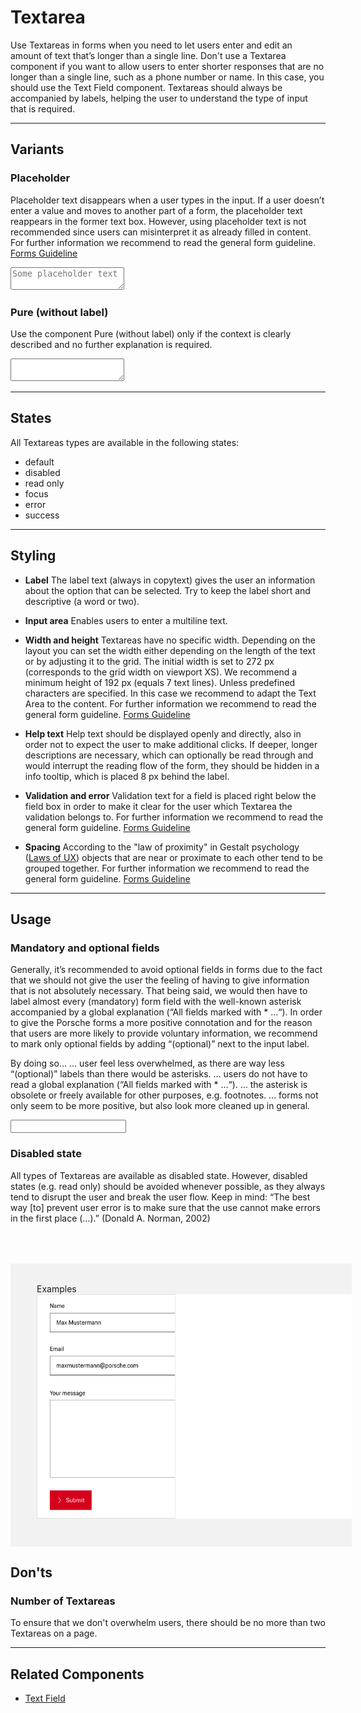 # Textarea

Use Textareas in forms when you need to let users enter and edit an amount of text that’s longer than a single line. Don't use a Textarea component if you want to allow users to enter shorter responses that are no longer than a single line, such as a phone number or name. In this case, you should use the Text Field component. Textareas should always be accompanied by labels, helping the user to understand the type of input that is required.

---

## Variants

### Placeholder

Placeholder text disappears when a user types in the input. If a user doesn’t enter a value and moves to another part of a form, the placeholder text reappears in the former text box. However, using placeholder text is not recommended since users can misinterpret it as already filled in content. For further information we recommend to read the general form guideline. [Forms Guideline](#/patterns/forms)

<p-textarea-wrapper label="Some label"><textarea name="some-name" placeholder="Some placeholder text"></textarea></p-textarea-wrapper>

### Pure (without label)

Use the component Pure (without label) only if the context is clearly described and no further explanation is required.

<p-textarea-wrapper label="Some label" hide-label="true"><textarea name="some-name"></textarea></p-textarea-wrapper>

---

## States

All Textareas types are available in the following states:

* default
* disabled
* read only
* focus
* error
* success

---

## Styling

- **Label**
The label text (always in copytext) gives the user an information about the option that can be selected. Try to keep the label short and descriptive (a word or two).

- **Input area**
Enables users to enter a multiline text.

- **Width and height**
Textareas have no specific width. Depending on the layout you can set the width either depending on the length of the text or by adjusting it to the grid. The initial width is set to 272 px (corresponds to the grid width on viewport XS). We recommend a minimum height of 192 px (equals 7 text lines). Unless predefined characters are specified. In this case we recommend to adapt the Text Area to the content. For further information we recommend to read the general form guideline. [Forms Guideline](#/patterns/forms)

- **Help text**
Help text should be displayed openly and directly, also in order not to expect the user to make additional clicks. If deeper, longer descriptions are necessary, which can optionally be read through and would interrupt the reading flow of the form, they should be hidden in a info tooltip, which is placed 8 px behind the label.

- **Validation and error**
Validation text for a field is placed right below the field box in order to make it clear for the user which Textarea the validation belongs to.
For further information we recommend to read the general form guideline. [Forms Guideline](#/patterns/forms)

- **Spacing**
According to the "law of proximity" in Gestalt psychology ([Laws of UX](https://lawsofux.com/law-of-proximity)) objects that are near or proximate to each other tend to be grouped together.
For further information we recommend to read the general form guideline. [Forms Guideline](#/patterns/forms)

---

## Usage

### Mandatory and optional fields

Generally, it’s recommended to avoid optional fields in forms due to the fact that we should not give the user the feeling of having to give information that is not absolutely necessary. That being said, we would then have to label almost every (mandatory) form field with the well-known asterisk accompanied by a global explanation (“All fields marked with * ...“). In order to give the Porsche forms a more positive connotation and for the reason that users are more likely to provide voluntary information, we  recommend to mark only optional fields by adding “(optional)” next to the input label.

By doing so…
… user feel less overwhelmed, as there are way less “(optional)” labels than there would be asterisks.
… users do not have to read a global explanation (“All fields marked with * ...“).
… the asterisk is obsolete or freely available for other purposes, e.g. footnotes.
… forms not only seem to be more positive, but also look more cleaned up in general.

<p-text-field-wrapper label="Some label (optional)"><input type="text" name="some-name"></p-text-field-wrapper>


### Disabled state

All types of Textareas are available as disabled state. However, disabled states (e.g. read only) should be avoided whenever possible, as they always tend to disrupt the user and break the user flow. Keep in mind: “The best way [to] prevent user error is to make sure that the use cannot make errors in the first place (…).” (Donald A. Norman, 2002)


 <div style="background:#F2F2F2; width:100%; margin-top: 64px; padding-top: 32px; padding-left: 42px; padding-bottom: 42px;">
    <p-headline variant="headline-3" tag="h3" style="margin-bottom: 24px;">Examples</p-headline>
    <img src="./assets/form-textarea-examples.png" alt="Examples for textareas"/>
</div>

## Don'ts

### Number of Textareas
To ensure that we don't overwhelm users, there should be no more than two Textareas on a page.

---

## Related Components

* [Text Field](#/components/form/text-field)
